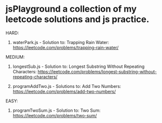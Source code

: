 # jsPlayground a collection of my leetcode solutions and js practice.

HARD:
1) waterPark.js -
Solution to:
Trapping Rain Water: https://leetcode.com/problems/trapping-rain-water/

MEDIUM:
1) longestSub.js -
Solution to:
Longest Substring Without Repeating Characters:
https://leetcode.com/problems/longest-substring-without-repeating-characters/

2) programAddTwo.js -
Solutions to:
Add Two Numbers: https://leetcode.com/problems/add-two-numbers/

EASY:
1) programTwoSum.js -
Solution to:
Two Sum: https://leetcode.com/problems/two-sum/
